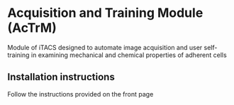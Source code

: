 # Acquisition and Training Module (AcTrM)

Module of iTACS designed to automate image acquisition and user self-training in examining mechanical and chemical properties of adherent cells

## Installation instructions
Follow the instructions provided on the front page
